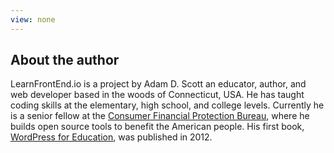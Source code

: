```yaml
---
view: none
---
```


## About the author

LearnFrontEnd.io is a project by Adam D. Scott an educator, author, and web developer based in the woods of Connecticut, USA. He has taught coding skills at the elementary, high school, and college levels. Currently he is a senior fellow at the [Consumer Financial Protection Bureau](https://cfpb.github.io), where he builds open source tools to benefit the American people. His first book, [WordPress for Education](https://www.packtpub.com/web-development/wordpress-education), was published in 2012.
